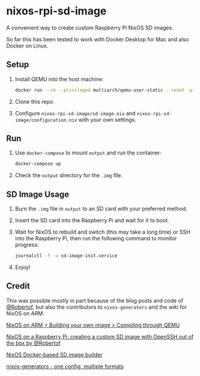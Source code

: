 # nixos-rpi-sd-image

A convenient way to create custom Raspberry Pi NixOS SD images.

So far this has been tested to work with Docker Desktop for Mac and also Docker
on Linux.

## Setup

1.  Install QEMU into the host machine:

    ```sh
    docker run --rm --privileged multiarch/qemu-user-static --reset -p yes
    ```

2.  Clone this repo.

3.  Configure `nixos-rpi-sd-image/sd-image.nix` and
    `nixos-rpi-sd-image/configuration.nix` with your own settings.

## Run

1.  Use `docker-compose` to mount `output` and run the container:

    ```sh
    docker-compose up
    ```

2.  Check the `output` directory for the `.img` file.

## SD Image Usage

1.  Burn the `.img` file in `output` to an SD card with your preferred method.

2.  Insert the SD card into the Raspberry Pi and wait for it to boot.

3.  Wait for NixOS to rebuild and switch (this may take a long time) or SSH into
    the Raspberry Pi, then run the following command to monitor progress:

    ```sh
    journalctl -f -u sd-image-init.service
    ```

4.  Enjoy!

## Credit

This was possible mostly in part because of the blog posts and code of
[@Robertof][], but also the contributors to `nixos-generators` and the wiki for
NixOS on ARM.

[NixOS on ARM > Building your own image > Compiling through QEMU][]

[NixOS on a Raspberry Pi: creating a custom SD image with OpenSSH out of the box by @Robertof][]

[NixOS Docker-based SD image builder][]

[nixos-generators - one config, multiple formats][]

[@Robertof]: https://github.com/Robertof
[NixOS on ARM > Building your own image > Compiling through QEMU]: https://nixos.wiki/wiki/NixOS_on_ARM#Compiling_through_QEMU
[NixOS on a Raspberry Pi: creating a custom SD image with OpenSSH out of the box by @Robertof]: https://rbf.dev/blog/2020/05/custom-nixos-build-for-raspberry-pis/
[NixOS Docker-based SD image builder]: https://github.com/Robertof/nixos-docker-sd-image-builder
[nixos-generators - one config, multiple formats]: https://github.com/nix-community/nixos-generators
